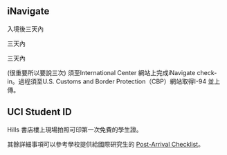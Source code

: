 ## iNavigate
入境後三天內

三天內

三天內

(很重要所以要說三次) 須至International Center 網站上完成iNavigate check-in。過程須至U.S. Customs and Border Protection（CBP）網站取得I-94 並上傳。

## UCI Student ID
Hills 書店樓上現場拍照可印第一次免費的學生證。

其餘詳細事項可以參考學校提供給國際研究生的 [Post-Arrival Checklist](https://grad.uci.edu/admissions/admitted-students/new-intl-post-checklist.php)。